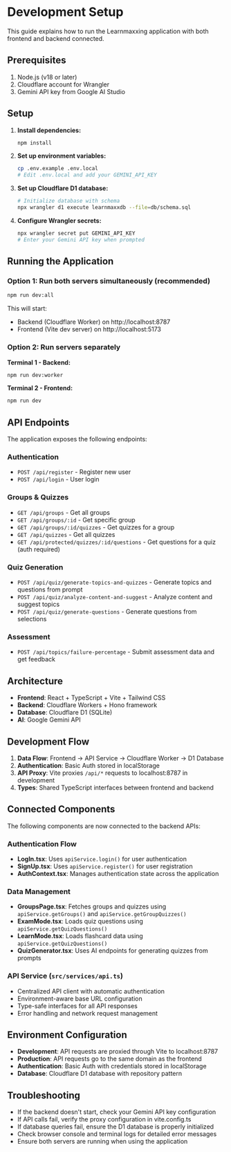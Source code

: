 # Development Setup

This guide explains how to run the Learnmaxxing application with both frontend and backend connected.

## Prerequisites

1. Node.js (v18 or later)
2. Cloudflare account for Wrangler
3. Gemini API key from Google AI Studio

## Setup

1. **Install dependencies:**

   ```bash
   npm install
   ```

2. **Set up environment variables:**

   ```bash
   cp .env.example .env.local
   # Edit .env.local and add your GEMINI_API_KEY
   ```

3. **Set up Cloudflare D1 database:**

   ```bash
   # Initialize database with schema
   npx wrangler d1 execute learnmaxxdb --file=db/schema.sql
   ```

4. **Configure Wrangler secrets:**
   ```bash
   npx wrangler secret put GEMINI_API_KEY
   # Enter your Gemini API key when prompted
   ```

## Running the Application

### Option 1: Run both servers simultaneously (recommended)

```bash
npm run dev:all
```

This will start:

- Backend (Cloudflare Worker) on http://localhost:8787
- Frontend (Vite dev server) on http://localhost:5173

### Option 2: Run servers separately

**Terminal 1 - Backend:**

```bash
npm run dev:worker
```

**Terminal 2 - Frontend:**

```bash
npm run dev
```

## API Endpoints

The application exposes the following endpoints:

### Authentication

- `POST /api/register` - Register new user
- `POST /api/login` - User login

### Groups & Quizzes

- `GET /api/groups` - Get all groups
- `GET /api/groups/:id` - Get specific group
- `GET /api/groups/:id/quizzes` - Get quizzes for a group
- `GET /api/quizzes` - Get all quizzes
- `GET /api/protected/quizzes/:id/questions` - Get questions for a quiz (auth required)

### Quiz Generation

- `POST /api/quiz/generate-topics-and-quizzes` - Generate topics and questions from prompt
- `POST /api/quiz/analyze-content-and-suggest` - Analyze content and suggest topics
- `POST /api/quiz/generate-questions` - Generate questions from selections

### Assessment

- `POST /api/topics/failure-percentage` - Submit assessment data and get feedback

## Architecture

- **Frontend**: React + TypeScript + Vite + Tailwind CSS
- **Backend**: Cloudflare Workers + Hono framework
- **Database**: Cloudflare D1 (SQLite)
- **AI**: Google Gemini API

## Development Flow

1. **Data Flow**: Frontend → API Service → Cloudflare Worker → D1 Database
2. **Authentication**: Basic Auth stored in localStorage
3. **API Proxy**: Vite proxies `/api/*` requests to localhost:8787 in development
4. **Types**: Shared TypeScript interfaces between frontend and backend

## Connected Components

The following components are now connected to the backend APIs:

### Authentication Flow

- **LogIn.tsx**: Uses `apiService.login()` for user authentication
- **SignUp.tsx**: Uses `apiService.register()` for user registration
- **AuthContext.tsx**: Manages authentication state across the application

### Data Management

- **GroupsPage.tsx**: Fetches groups and quizzes using `apiService.getGroups()` and `apiService.getGroupQuizzes()`
- **ExamMode.tsx**: Loads quiz questions using `apiService.getQuizQuestions()`
- **LearnMode.tsx**: Loads flashcard data using `apiService.getQuizQuestions()`
- **QuizGenerator.tsx**: Uses AI endpoints for generating quizzes from prompts

### API Service (`src/services/api.ts`)

- Centralized API client with automatic authentication
- Environment-aware base URL configuration
- Type-safe interfaces for all API responses
- Error handling and network request management

## Environment Configuration

- **Development**: API requests are proxied through Vite to localhost:8787
- **Production**: API requests go to the same domain as the frontend
- **Authentication**: Basic Auth with credentials stored in localStorage
- **Database**: Cloudflare D1 database with repository pattern

## Troubleshooting

- If the backend doesn't start, check your Gemini API key configuration
- If API calls fail, verify the proxy configuration in vite.config.ts
- If database queries fail, ensure the D1 database is properly initialized
- Check browser console and terminal logs for detailed error messages
- Ensure both servers are running when using the application
